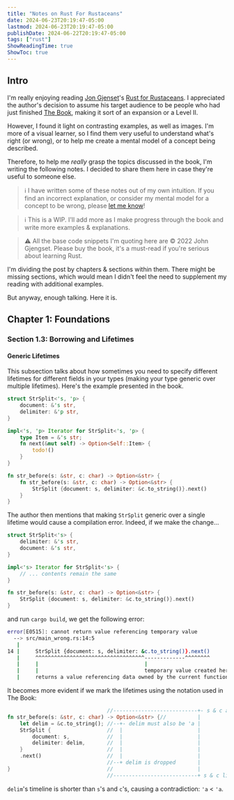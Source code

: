 ```yaml
---
title: "Notes on Rust For Rustaceans"
date: 2024-06-23T20:19:47-05:00
lastmod: 2024-06-23T20:19:47-05:00
publishDate: 2024-06-22T20:19:47-05:00
tags: ["rust"]
ShowReadingTime: true
ShowToc: true
---
```


## Intro

I'm really enjoying reading [Jon Gjenset](https://x.com/jonhoo)'s [Rust for Rustaceans](https://rust-for-rustaceans.com/). I appreciated the author's decision to assume his target audience to be people who had just finished [The Book](https://doc.rust-lang.org/book/title-page.html), making it sort of an expansion or a Level II.

However, I found it light on contrasting examples, as well as images. I'm more of a visual learner, so I find them very useful to understand what's right (or wrong), or to help me create a mental model of a concept being described.

Therefore, to help me _really_ grasp the topics discussed in the book, I'm writing the following notes. I decided to share them here in case they're useful to someone else.

> ℹ️ I have written some of these notes out of my own intuition. If you find an incorrect explanation, or consider my mental model for a concept to be wrong, please [let me know](https://x.com/_0x5d)!

> ℹ️ This is a WIP. I'll add more as I make progress through the book and write more examples & explanations.

> ⚠️ All the base code snippets I'm quoting here are © 2022 John Gjengset. Please buy the book, it's a must-read if you're serious about learning Rust.

I'm dividing the post by chapters & sections within them. There might be missing sections, which would mean I didn't feel the need to supplement my reading with additional examples.

But anyway, enough talking. Here it is.

## Chapter 1: Foundations

### Section 1.3: Borrowing and Lifetimes

#### Generic Lifetimes

This subsection talks about how sometimes you need to specify different lifetimes for different fields in your types (making your type generic over multiple lifetimes). Here's the example presented in the book.

```rust
struct StrSplit<'s, 'p> {
    document: &'s str,
    delimiter: &'p str,
}

impl<'s, 'p> Iterator for StrSplit<'s, 'p> {
    type Item = &'s str;
    fn next(&mut self) -> Option<Self::Item> {
        todo!()
    }
}

fn str_before(s: &str, c: char) -> Option<&str> {
    fn str_before(s: &str, c: char) -> Option<&str> {
        StrSplit {document: s, delimiter: &c.to_string()}.next()
    }
}
```

The author then mentions that making `StrSplit` generic over a single lifetime would cause a compilation error. Indeed, if we make the change...

```rust
struct StrSplit<'s> {
    delimiter: &'s str,
    document: &'s str,
}

impl<'s> Iterator for StrSplit<'s> {
    // ... contents remain the same
}

fn str_before(s: &str, c: char) -> Option<&str> {
    StrSplit {document: s, delimiter: &c.to_string()}.next()
}
```

and run `cargo build`, we get the following error:

```bash
error[E0515]: cannot return value referencing temporary value
  --> src/main_wrong.rs:14:5
   |
14 |     StrSplit {document: s, delimiter: &c.to_string()}.next()
   |     ^^^^^^^^^^^^^^^^^^^^^^^^^^^^^^^^^^^-------------^^^^^^^^
   |     |                                  |
   |     |                                  temporary value created here
   |     returns a value referencing data owned by the current function
```

It becomes more evident if we mark the lifetimes using the notation used in
The Book:
```rust
                                //---------------------------+- s & c are 'a
fn str_before(s: &str, c: char) -> Option<&str> {//          |
    let delim = &c.to_string(); //--+- delim must also be 'a |
    StrSplit {                  //  |                        |
        document: s,            //  |                        |
        delimiter: delim,       //  |                        |
    }                           //  |                        |
    .next()                     //  |                        |
                                //--+ delim is dropped       |
}                               //                           |
                                //---------------------------+ s & c live on!
```

`delim`'s timeline is shorter than `s`'s and `c`'s, causing a contradiction: `'a` < `'a`.
